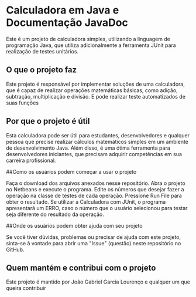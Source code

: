 # Calculadora em Java e Documentação JavaDoc

Este é um projeto de calculadora simples, utilizando a linguagem de programação Java, que utiliza adicionalmente a ferramenta JUnit para realização de testes unitários.

## O que o projeto faz

Este projeto é responsável por implementar soluções de uma calculadora, 
que é capaz de realizar operações matemáticas básicas, como adição, subtração, multiplicação e divisão. E pode realizar teste automatizados de suas funções


## Por que o projeto é útil

Esta calculadora pode ser útil para estudantes, desenvolvedores e qualquer pessoa que precise realizar cálculos matemáticos simples em um ambiente de desenvolvimento Java.
Além disso, é uma ótima ferramenta para desenvolvedores iniciantes, que precisam adquirir competências em sua carreira profissional.

##Como os usuários podem começar a usar o projeto

Faça o download dos arquivos anexados nesse repositório. Abra o projeto no Netbeans e execute o programa.
Edite os números que desejar fazer a operação na classe de testes de cada operação. Pressione Run File para obter o resultado. 
Se utilizar a Calculadora com JUnit, o programa apresentará um ERRO, caso o número que o usuário selecionou para testar seja 
diferente do resultado da operação.

##Onde os usuários podem obter ajuda com seu projeto

Se você tiver dúvidas, problemas ou precisar de ajuda com este projeto, sinta-se à vontade para abrir uma "Issue" (questão) neste repositório no GitHub.

## Quem mantém e contribui com o projeto
Este projeto é mantido por João Gabriel Garcia Lourenço e qualquer um que queira contribuir 
